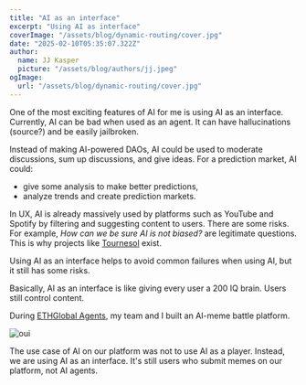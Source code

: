 ```yaml
---
title: "AI as an interface"
excerpt: "Using AI as interface"
coverImage: "/assets/blog/dynamic-routing/cover.jpg"
date: "2025-02-10T05:35:07.322Z"
author:
  name: JJ Kasper
  picture: "/assets/blog/authors/jj.jpeg"
ogImage:
  url: "/assets/blog/dynamic-routing/cover.jpg"
---
```


One of the most exciting features of AI for me is using AI as an interface. Currently, AI can be bad when used as an agent. It can have hallucinations (source?) and be easily jailbroken.

Instead of making AI-powered DAOs, AI could be used to moderate discussions, sum up discussions, and give ideas. For a prediction market, AI could:  
* give some analysis to make better predictions,  
* analyze trends and create prediction markets.

In UX, AI is already massively used by platforms such as YouTube and Spotify by filtering and suggesting content to users. There are some risks. For example, *How can we be sure AI is not biased?* are legitimate questions. This is why projects like [Tournesol](https://tournesol.app/) exist.

Using AI as an interface helps to avoid common failures when using AI, but it still has some risks.

Basically, AI as an interface is like giving every user a 200 IQ brain. Users still control content.

During [ETHGlobal Agents](), my team and I built an AI-meme battle platform.

![oui](/clashofclout.jpg)

The use case of AI on our platform was not to use AI as a player. Instead, we are using AI as an interface. It's still users who submit memes on our platform, not AI agents.